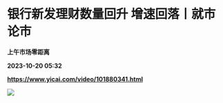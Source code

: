 # 银行新发理财数量回升 增速回落丨就市论市
**上午市场零距离**

**2023-10-20 05:32**

**https://www.yicai.com/video/101880341.html**

![](http://imgcdn.yicai.com/vms-new/2023/10/92d071b4-909b-43c7-99d1-318edce96e71_4oB8.jpg)